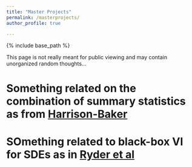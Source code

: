 ```yaml
---
title: "Master Projects"
permalink: /masterprojects/
author_profile: true

---
```


{% include base_path %}  

This page is not really meant for public viewing and may contain unorganized random thoughts...

Something related on the combination of summary statistics as from [Harrison-Baker](https://arxiv.org/abs/1703.02341)
======

SOmething related to black-box VI for SDEs as in [Ryder et al](https://arxiv.org/abs/1802.03335)
======
